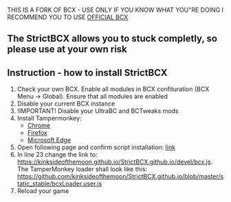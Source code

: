 THIS IS A FORK OF BCX - USE ONLY IF YOU KNOW WHAT YOU"RE DOING
I RECOMMEND YOU TO USE [OFFICIAL BCX](https://jomshir98.github.io/bondage-club-extended/)

## The StrictBCX allows you to stuck completly, so please use at your own risk

## Instruction - how to install StrictBCX

1. Check your own BCX. Enable all modules in BCX confituration (BCX Menu -> Global). Ensure that all modules are enabled
2. Disable your current BCX instance
3. !IMPORTANT! Disable your UltraBC and BCTweaks mods
4. Install Tampermonkey:
    - [Chrome](https://chrome.google.com/webstore/detail/tampermonkey/dhdgffkkebhmkfjojejmpbldmpobfkfo)
    - [Firefox](https://addons.mozilla.org/en-US/firefox/addon/tampermonkey/)
    - [Microsoft Edge](https://microsoftedge.microsoft.com/addons/detail/tampermonkey/iikmkjmpaadaobahmlepeloendndfphd)
5. Open following page and confirm script installation: [link](https://kinksideofthemoon.github.io/StrictBCX.github.io/devel/bcxLoader.user.js)
6. In line 23 change the link to: https://kinksideofthemoon.github.io/StrictBCX.github.io/devel/bcx.js. The TamperMonkey loader shall look like this:         https://github.com/kinksideofthemoon/StrictBCX.github.io/blob/master/static_stable/bcxLoader.user.js
7. Reload your game


